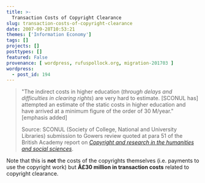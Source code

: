 ```yaml
---
title: >-
  Transaction Costs of Copyright Clearance
slug: transaction-costs-of-copyright-clearance
date: 2007-09-28T10:53:21
themes: ['Information Economy']
tags: []
projects: []
posttypes: []
featured: False
provenance: [ wordpress, rufuspollock.org, migration-201703 ]
wordpress:
  - post_id: 194
---
```


> "The indirect costs in higher education (*through delays and difficulties in clearing rights*) are very hard to estimate. [SCONUL has] attempted an estimate of the static costs in higher education and have arrived at a minimum figure of the order of 30 M/year." [emphasis added]
> 
> Source: SCONUL (Society of College, National and University Libraries) submission to Gowers review quoted at para 51 of the British Academy report on [*Copyright and research in the humanities and social sciences*](http://www.britac.ac.uk/reports/copyright/).

Note that this is **not** the costs of the copyrights themselves (i.e. payments to use the copyright work) but **Â£30 million in transaction costs** related to copyright clearance.


